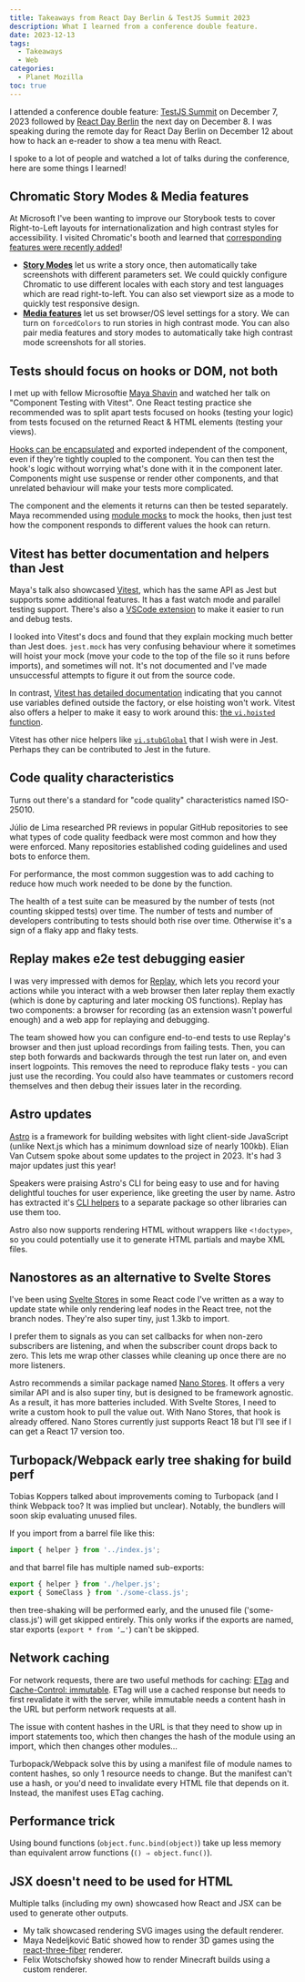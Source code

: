 ```yaml
---
title: Takeaways from React Day Berlin & TestJS Summit 2023
description: What I learned from a conference double feature.
date: 2023-12-13
tags:
  - Takeaways
  - Web
categories:
  - Planet Mozilla
toc: true
---
```


I attended a conference double feature: [TestJS Summit](https://www.testjssummit.com/) on December 7, 2023 followed by [React Day Berlin](https://reactday.berlin/) the next day on December 8. I was speaking during the remote day for React Day Berlin on December 12 about how to hack an e-reader to show a tea menu with React.

I spoke to a lot of people and watched a lot of talks during the conference, here are some things I learned!

## Chromatic Story Modes & Media features

At Microsoft I've been wanting to improve our Storybook tests to cover Right-to-Left layouts for internationalization and high contrast styles for accessibility. I visited Chromatic's booth and learned that [corresponding features were recently added](https://www.chromatic.com/blog/introducing-story-modes/)!

- **[Story Modes](https://www.chromatic.com/docs/modes/)** let us write a story once, then automatically take screenshots with different parameters set. We could quickly configure Chromatic to use different locales with each story and test languages which are read right-to-left. You can also set viewport size as a mode to quickly test responsive design.
- **[Media features](https://bbc.chromatic.com/docs/media-features/)** let us set browser/OS level settings for a story. We can turn on `forcedColors` to run stories in high contrast mode. You can also pair media features and story modes to automatically take high contrast mode screenshots for all stories.

## Tests should focus on hooks or DOM, not both

I met up with fellow Microsoftie [Maya Shavin](https://portal.gitnation.org/person/maya_shavin) and watched her talk on "Component Testing with Vitest". One React testing practice she recommended was to split apart tests focused on hooks (testing your logic) from tests focused on the returned React & HTML elements (testing your views).

[Hooks can be encapsulated](https://kyleshevlin.com/use-encapsulation) and exported independent of the component, even if they're tightly coupled to the component. You can then test the hook's logic without worrying what's done with it in the component later. Components might use suspense or render other components, and that unrelated behaviour will make your tests more complicated.

The component and the elements it returns can then be tested separately. Maya recommended using [module mocks](https://vitest.dev/guide/mocking.html#modules) to mock the hooks, then just test how the component responds to different values the hook can return.

## Vitest has better documentation and helpers than Jest

Maya's talk also showcased [Vitest](https://vitest.dev/), which has the same API as Jest but supports some additional features. It has a fast watch mode and parallel testing support. There's also a [VSCode extension](https://marketplace.visualstudio.com/items?itemName=ZixuanChen.vitest-explorer) to make it easier to run and debug tests.

I looked into Vitest's docs and found that they explain mocking much better than Jest does. `jest.mock` has very confusing behaviour where it sometimes will hoist your mock (move your code to the top of the file so it runs before imports), and sometimes will not. It's not documented and I've made unsuccessful attempts to figure it out from the source code.

In contrast, [Vitest has detailed documentation](https://vitest.dev/api/vi#vi-mock) indicating that you cannot use variables defined outside the factory, or else hoisting won't work. Vitest also offers a helper to make it easy to work around this: [the `vi.hoisted` function](https://vitest.dev/api/vi#vi-hoisted).

Vitest has other nice helpers like [`vi.stubGlobal`](https://vitest.dev/api/vi#vi-stubglobal) that I wish were in Jest. Perhaps they can be contributed to Jest in the future.

## Code quality characteristics

Turns out there's a standard for "code quality" characteristics named ISO-25010.

Júlio de Lima researched PR reviews in popular GitHub repositories to see what types of code quality feedback were most common and how they were enforced. Many repositories established coding guidelines and used bots to enforce them.

For performance, the most common suggestion was to add caching to reduce how much work needed to be done by the function.

The health of a test suite can be measured by the number of tests (not counting skipped tests) over time. The number of tests and number of developers contributing to tests should both rise over time. Otherwise it's a sign of a flaky app and flaky tests.

## Replay makes e2e test debugging easier

I was very impressed with demos for [Replay](https://www.replay.io/), which lets you record your actions while you interact with a web browser then later replay them exactly (which is done by capturing and later mocking OS functions). Replay has two components: a browser for recording (as an extension wasn't powerful enough) and a web app for replaying and debugging.

The team showed how you can configure end-to-end tests to use Replay's browser and then just upload recordings from failing tests. Then, you can step both forwards and backwards through the test run later on, and even insert logpoints. This removes the need to reproduce flaky tests - you can just use the recording. You could also have teammates or customers record themselves and then debug their issues later in the recording.

## Astro updates

[Astro](https://astro.build/) is a framework for building websites with light client-side JavaScript (unlike Next.js which has a minimum download size of nearly 100kb). Elian Van Cutsem spoke about some updates to the project in 2023. It's had 3 major updates just this year!

Speakers were praising Astro's CLI for being easy to use and for having delightful touches for user experience, like greeting the user by name. Astro has extracted it's [CLI helpers](https://github.com/withastro/cli-kit) to a separate package so other libraries can use them too.

Astro also now supports rendering HTML without wrappers like `<!doctype>`, so you could potentially use it to generate HTML partials and maybe XML files.

## Nanostores as an alternative to Svelte Stores

I've been using [Svelte Stores](https://svelte.dev/docs/svelte-store) in some React code I've written as a way to update state while only rendering leaf nodes in the React tree, not the branch nodes. They're also super tiny, just 1.3kb to import.

I prefer them to signals as you can set callbacks for when non-zero subscribers are listening, and when the subscriber count drops back to zero. This lets me wrap other classes while cleaning up once there are no more listeners.

Astro recommends a similar package named [Nano Stores](https://github.com/nanostores/nanostores). It offers a very similar API and is also super tiny, but is designed to be framework agnostic. As a result, it has more batteries included. With Svelte Stores, I need to write a custom hook to pull the value out. With Nano Stores, that hook is already offered. Nano Stores currently just supports React 18 but I'll see if I can get a React 17 version too.

## Turbopack/Webpack early tree shaking for build perf

Tobias Koppers talked about improvements coming to Turbopack (and I think Webpack too? It was implied but unclear). Notably, the bundlers will soon skip evaluating unused files.

If you import from a barrel file like this:

```jsx
import { helper } from '../index.js';
```

and that barrel file has multiple named sub-exports:

```jsx
export { helper } from './helper.js';
export { SomeClass } from './some-class.js';
```

then tree-shaking will be performed early, and the unused file ('some-class.js') will get skipped entirely. This only works if the exports are named, star exports (`export * from ‘…'`) can't be skipped.

## Network caching

For network requests, there are two useful methods for caching: [ETag](https://developer.mozilla.org/en-US/docs/Web/HTTP/Headers/ETag) and [Cache-Control: immutable](https://developer.mozilla.org/en-US/docs/Web/HTTP/Headers/Cache-Control). ETag will use a cached response but needs to first revalidate it with the server, while immutable needs a content hash in the URL but perform network requests at all.

The issue with content hashes in the URL is that they need to show up in import statements too, which then changes the hash of the module using an import, which then changes other modules…

Turbopack/Webpack solve this by using a manifest file of module names to content hashes, so only 1 resource needs to change. But the manifest can't use a hash, or you'd need to invalidate every HTML file that depends on it. Instead, the manifest uses ETag caching.

## Performance trick

Using bound functions (`object.func.bind(object)`) take up less memory than equivalent arrow functions (`() ⇒ object.func()`).

## JSX doesn't need to be used for HTML

Multiple talks (including my own) showcased how React and JSX can be used to generate other outputs.

- My talk showcased rendering SVG images using the default renderer.
- Maya Nedeljković Batić showed how to render 3D games using the [react-three-fiber](https://github.com/pmndrs/react-three-fiber) renderer.
- Felix Wotschofsky showed how to render Minecraft builds using a custom renderer.

